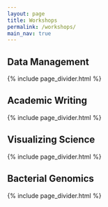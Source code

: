 ```yaml
---
layout: page
title: Workshops
permalink: /workshops/
main_nav: true
---
```


## Data Management
 {% include page_divider.html %}

## Academic Writing
 {% include page_divider.html %}

## Visualizing Science
 {% include page_divider.html %}
 
## Bacterial Genomics
 {% include page_divider.html %}

